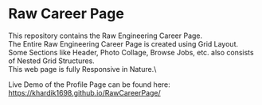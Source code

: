 # Raw Career Page

This repository contains the Raw Engineering Career Page.\
The Entire Raw Engineering Career Page is created using Grid Layout.\
Some Sections like Header, Photo Collage, Browse Jobs, etc. also consists of Nested Grid Structures.\
This web page is fully Responsive in Nature.\

Live Demo of the Profile Page can be found here:\
https://khardik1698.github.io/RawCareerPage/
